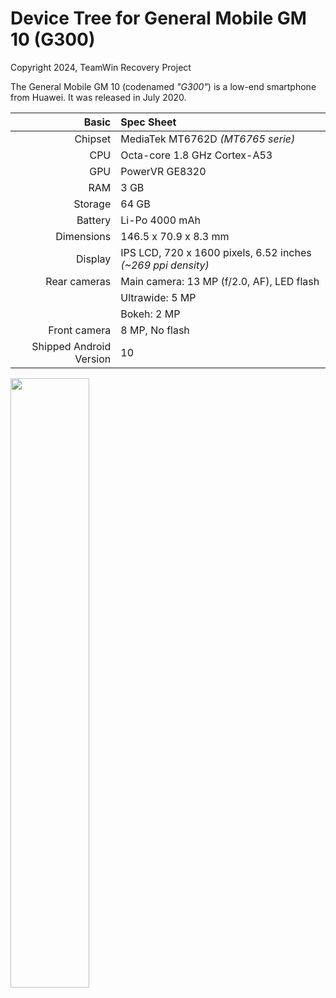 # Device Tree for General Mobile GM 10 (G300)

Copyright 2024, TeamWin Recovery Project

The General Mobile GM 10 (codenamed _"G300"_) is a low-end smartphone from Huawei.
It was released in July 2020.

|                   Basic | Spec Sheet                                                    |
| ----------------------: | :------------------------------------------------------------ |
| Chipset                 | MediaTek MT6762D *(MT6765 serie)*                             |
| CPU                     | Octa-core 1.8 GHz Cortex-A53                                  |
| GPU                     | PowerVR GE8320                                                |
| RAM                     | 3 GB                                                          |
| Storage                 | 64 GB                                                         |
| Battery                 | Li-Po 4000 mAh                                                |
| Dimensions              | 146.5 x 70.9 x 8.3 mm                                         |
| Display                 | IPS LCD, 720 x 1600 pixels, 6.52 inches *(~269 ppi density)*  |
| Rear cameras            | Main camera: 13 MP (f/2.0, AF), LED flash                     |
|                         | Ultrawide: 5 MP                                               |
|                         | Bokeh: 2 MP                                                   |
| Front camera            | 8 MP, No flash                                                |
| Shipped Android Version | 10                                                            |

<img src="https://github.com/mhmtnasir/android_device_general_G300/assets/134432548/aa1b9860-7911-469b-947d-c5fd26090ecc" width="50%">